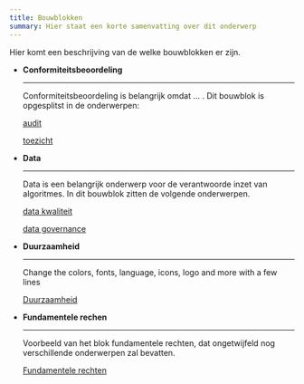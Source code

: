 ```yaml
---
title: Bouwblokken
summary: Hier staat een korte samenvatting over dit onderwerp
---
```


Hier komt een beschrijving van de welke bouwblokken er zijn.

<div class="grid cards" markdown>

-   __Conformiteitsbeoordeling__

    ---

    Conformiteitsbeoordeling is belangrijk omdat ... . Dit bouwblok is opgesplitst in de onderwerpen:

    [audit]( ../bouwblokken/conformiteitsbeoordeling/audit.md)

    [toezicht]( ../bouwblokken/conformiteitsbeoordeling/toezicht.md)

-   __Data__

    ---

    Data is een belangrijk onderwerp voor de verantwoorde inzet van algoritmes. In dit bouwblok zitten de volgende onderwerpen.

    [data kwaliteit](../bouwblokken/data/data%20kwaliteit.md)

    [data governance](../bouwblokken/data/data%20governance.md)

-   __Duurzaamheid__

    ---

    Change the colors, fonts, language, icons, logo and more with a few lines

    [Duurzaamheid](../bouwblokken/duurzaamheid/index.md)

-   __Fundamentele rechen__

    ---

    Voorbeeld van het blok fundamentele rechten, dat ongetwijfeld nog verschillende onderwerpen zal bevatten. 

    [Fundamentele rechten](../bouwblokken/fundamentele%20rechten/index.md)

</div>
